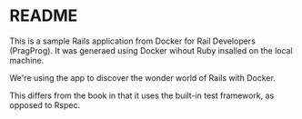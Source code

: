 # README

This is a sample Rails application from Docker for Rail Developers (PragProg).
It was generaed using Docker wihout Ruby insalled on the local machine.

We're using the app to discover the wonder world of Rails with Docker.

This differs from the book in that it uses the built-in test framework, as opposed to Rspec.